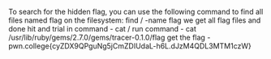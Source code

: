 To search for the hidden flag, you can use the following command to find all files named flag on the filesystem:
find / -name flag
we get all flag files and done hit and trial in command - cat /
run command - cat /usr/lib/ruby/gems/2.7.0/gems/tracer-0.1.0/flag
get the flag - pwn.college{cyZDX9QPguNg5jCmZDIUdaL-h6L.dJzM4QDL3MTM1czW}

